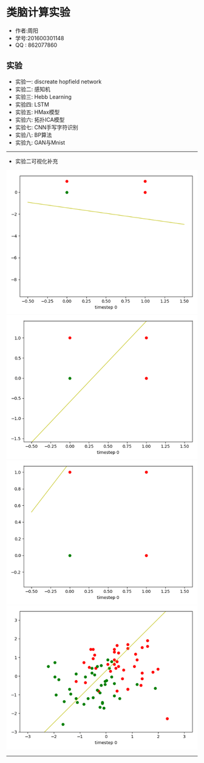 # 类脑计算实验
* 作者:周阳
* 学号:201600301148
* QQ : 862077860

## 实验
* 实验一: discreate hopfield network
* 实验二: 感知机
* 实验三: Hebb Learning
* 实验四: LSTM
* 实验五: HMax模型
* 实验六: 拓扑ICA模型
* 实验七: CNN手写字符识别
* 实验八: BP算法
* 实验九: GAN与Mnist

---
* 实验二可视化补充
<img src = "line1.gif"/>
<img src = "line2.gif"/>
<img src = "line3.gif"/>
<img src = "line5.gif"/>

---
